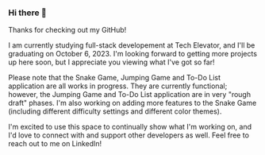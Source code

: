 ### Hi there 👋

Thanks for checking out my GitHub!

I am currently studying full-stack developement at Tech Elevator, and I'll be graduating on October 6, 2023. I'm looking forward to getting more projects up here soon, but I appreciate you viewing what I've got so far!

Please note that the Snake Game, Jumping Game and To-Do List application are all works in progress. They are currently functional; however, the Jumping Game and To-Do List application are in very "rough draft" phases. I'm also working on adding more features to the Snake Game (including different difficulty settings and different color themes).

I'm excited to use this space to continually show what I'm working on, and I'd love to connect with and support other developers as well. Feel free to reach out to me on LinkedIn!

<!--
**EmilyESanders/EmilyESanders** is a ✨ _special_ ✨ repository because its `README.md` (this file) appears on your GitHub profile.

Here are some ideas to get you started:

- 🔭 I’m currently working on ...
- 🌱 I’m currently learning ...
- 👯 I’m looking to collaborate on ...
- 🤔 I’m looking for help with ...
- 💬 Ask me about ...
- 📫 How to reach me: ...
- 😄 Pronouns: ...
- ⚡ Fun fact: ...
-->
